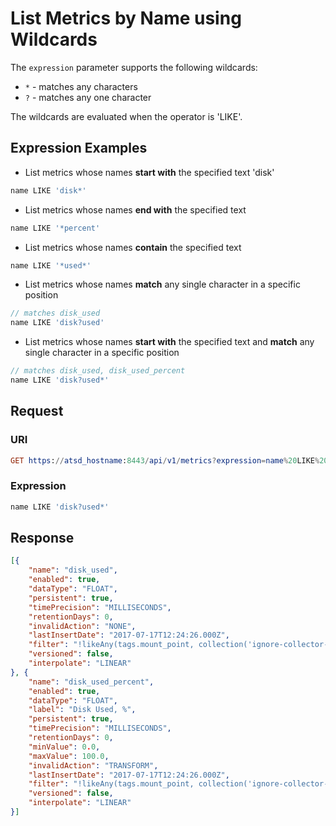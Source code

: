 # List Metrics by Name using Wildcards

The `expression` parameter supports the following wildcards:

* `*` - matches any characters
* `?` - matches any one character

The wildcards are evaluated when the operator is 'LIKE'.

## Expression Examples

* List metrics whose names **start with** the specified text 'disk'

```javascript
name LIKE 'disk*'
```

* List metrics whose names **end with** the specified text

```javascript
name LIKE '*percent'
```

* List metrics whose names **contain** the specified text

```javascript
name LIKE '*used*'
```

* List metrics whose names **match** any single character in a specific position

```javascript
// matches disk_used
name LIKE 'disk?used'
```

* List metrics whose names **start with** the specified text and **match** any single character in a specific position

```javascript
// matches disk_used, disk_used_percent
name LIKE 'disk?used*'
```

## Request

### URI

```elm
GET https://atsd_hostname:8443/api/v1/metrics?expression=name%20LIKE%20%27disk%3Fused*%27
```

### Expression

```javascript
name LIKE 'disk?used*'
```

## Response

```json
[{
    "name": "disk_used",
    "enabled": true,
    "dataType": "FLOAT",
    "persistent": true,
    "timePrecision": "MILLISECONDS",
    "retentionDays": 0,
    "invalidAction": "NONE",
    "lastInsertDate": "2017-07-17T12:24:26.000Z",
    "filter": "!likeAny(tags.mount_point, collection('ignore-collector-mount-points'))",
    "versioned": false,
    "interpolate": "LINEAR"
}, {
    "name": "disk_used_percent",
    "enabled": true,
    "dataType": "FLOAT",
    "label": "Disk Used, %",
    "persistent": true,
    "timePrecision": "MILLISECONDS",
    "retentionDays": 0,
    "minValue": 0.0,
    "maxValue": 100.0,
    "invalidAction": "TRANSFORM",
    "lastInsertDate": "2017-07-17T12:24:26.000Z",
    "filter": "!likeAny(tags.mount_point, collection('ignore-collector-mount-points'))",
    "versioned": false,
    "interpolate": "LINEAR"
}]
```
